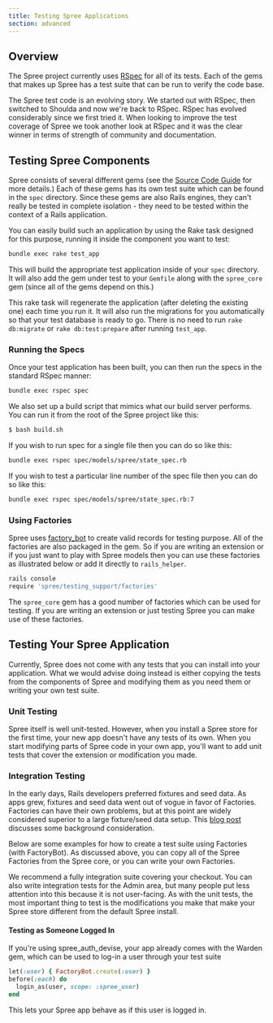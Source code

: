 ```yaml
---
title: Testing Spree Applications
section: advanced
---
```


## Overview

The Spree project currently uses [RSpec](http://rspec.info) for all of its tests. Each of the gems that makes up Spree has a test suite that can be run to verify the code base.

The Spree test code is an evolving story. We started out with RSpec, then switched to Shoulda and now we're back to RSpec. RSpec has evolved considerably since we first tried it. When looking to improve the test coverage of Spree we took another look at RSpec and it was the clear winner in terms of strength of community and documentation.

## Testing Spree Components

Spree consists of several different gems (see the [Source Code Guide](/developer/source/navigating.html#layout-and-structure) for more details.) Each of these gems has its own test suite which can be found in the `spec` directory. Since these gems are also Rails engines, they can't really be tested in complete isolation - they need to be tested within the context of a Rails application.

You can easily build such an application by using the Rake task designed for this purpose, running it inside the component you want to test:

```bash
bundle exec rake test_app
```

This will build the appropriate test application inside of your `spec` directory. It will also add the gem under test to your `Gemfile` along with the `spree_core` gem (since all of the gems depend on this.)

This rake task will regenerate the application (after deleting the existing one) each time you run it. It will also run the migrations for you automatically so that your test database is ready to go. There is no need to run `rake db:migrate` or `rake db:test:prepare` after running `test_app`.

### Running the Specs

Once your test application has been built, you can then run the specs in the standard RSpec manner:

```bash
bundle exec rspec spec
```

We also set up a build script that mimics what our build server performs. You can run it from the root of the Spree project like this:

```bash
$ bash build.sh
```

If you wish to run spec for a single file then you can do so like this:

```bash
bundle exec rspec spec/models/spree/state_spec.rb
```

If you wish to test a particular line number of the spec file then you can do so like this:

```bash
bundle exec rspec spec/models/spree/state_spec.rb:7
```

### Using Factories

Spree uses [factory_bot](https://github.com/thoughtbot/factory_bot) to create valid records for testing purpose. All of the factories are also packaged in the gem. So if you are writing an extension or if you just want to play with Spree models then you can use these factories as illustrated below or add it directly to `rails_helper`.

```bash
rails console
require 'spree/testing_support/factories'
```

The `spree_core` gem has a good number of factories which can be used for testing. If you are writing an extension or just testing Spree you can make use of these factories.

## Testing Your Spree Application

Currently, Spree does not come with any tests that you can install into your application. What we would advise doing instead is either copying the tests from the components of Spree and modifying them as you need them or writing your own test suite.

### Unit Testing

Spree itself is well unit-tested. However, when you install a Spree store for the first time, your new app doesn't have any tests of its own. When you start modifying parts of Spree code in your own app, you'll want to add unit tests that cover the extension or modification you made.

### Integration Testing

In the early days, Rails developers preferred fixtures and seed data. As apps grew, fixtures and seed data went out of vogue in favor of Factories. Factories can have their own problems, but at this point are widely considered superior to a large fixture/seed data setup. This [blog post](https://semaphoreci.com/blog/2014/01/14/rails-testing-antipatterns-fixtures-and-factories.html) discusses some background consideration.

Below are some examples for how to create a test suite using Factories (with FactoryBot). As discussed above, you can copy all of the Spree Factories from the Spree core, or you can write your own Factories.

We recommend a fully integration suite covering your checkout. You can also write integration tests for the Admin area, but many people put less attention into this because it is not user-facing. As with the unit tests, the most important thing to test is the modifications you make that make your Spree store different from the default Spree install.



#### Testing as Someone Logged In

If you're using spree_auth_devise, your app already comes with the Warden gem, which can be used to log-in a user through your test suite

```ruby
let(:user) { FactoryBot.create(:user) }
before(:each) do
  login_as(user, scope: :spree_user)
end
```

This lets your Spree app behave as if this user is logged in.
